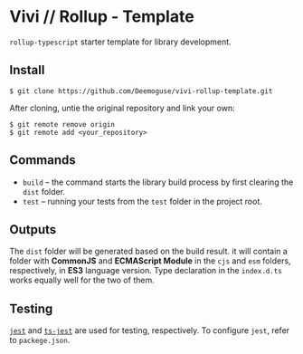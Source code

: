 # __Vivi__ // Rollup - Template

`rollup-typescript` starter template for library development.

## Install
```
$ git clone https://github.com/Deemoguse/vivi-rollup-template.git
```
After cloning, untie the original repository and link your own:
```
$ git remote remove origin
$ git remote add <your_repository>
```

## Commands
- `build` – the command starts the library build process by first clearing the `dist` folder.
- `test` – running your tests from the `test` folder in the project root.

## Outputs
The `dist` folder will be generated based on the build result. it will contain a folder with __CommonJS__ and __ECMAScript Module__ in the `cjs` and `esm` folders, respectively, in __ES3__ language version. Type declaration in the `index.d.ts` works equally well for the two of them.

## Testing
[`jest`](https://jestjs.io/) and [`ts-jest`](https://kulshekhar.github.io/ts-jest/) are used for testing, respectively. To configure `jest`, refer to `packege.json`.